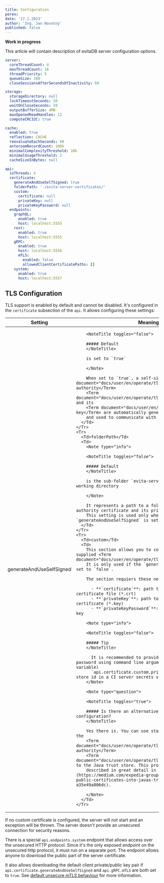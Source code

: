 ```yaml
---
title: Configuration
perex:
date: '17.1.2023'
author: 'Ing. Jan Novotný'
published: false
---
```


**Work in progress**

This article will contain description of evitaDB server configuration options.

```yaml
server:
  coreThreadCount: 4
  maxThreadCount: 16
  threadPriority: 5
  queueSize: 100
  closeSessionsAfterSecondsOfInactivity: 60

storage:
  storageDirectory: null
  lockTimeoutSeconds: 50
  waitOnCloseSeconds: 50
  outputBufferSize: 4MB
  maxOpenedReadHandles: 12
  computeCRC32C: true

cache:
  enabled: true
  reflection: CACHE
  reevaluateEachSeconds: 60
  anteroomRecordCount: 100k
  minimalComplexityThreshold: 10k
  minimalUsageThreshold: 2
  cacheSizeInBytes: null

api:
  ioThreads: 4
  certificate:
    generateAndUseSelfSigned: true
    folderPath: './evita-server-certificates/'
    custom:
      certificate: null
      privateKey: null
      privateKeyPassword: null
  endpoints:
    graphQL:
      enabled: true
      host: localhost:5555
    rest:
      enabled: true
      host: localhost:5555
    gRPC:
      enabled: true
      host: localhost:5556
      mTLS:
        enabled: false
        allowedClientCertificatePaths: []
    system:
      enabled: true
      host: localhost:5557
```

## TLS Configuration

TLS support is enabled by default and cannot be disabled. It's configured in the `certificate` subsection of the `api`.
It allows configuring these settings:

<Table>
  <Thead>
    <Tr>
      <Th>Setting</Th>
      <Th>Meaning</Th>
    </Tr>
  </Thead>
  <Tbody>
    <Tr>
      <Td>generateAndUseSelfSigned</Td>
      <Td>
        <Note type="info">

        <NoteTitle toggles="false">
        
        ##### Default
        </NoteTitle>

        is set to `true`

        </Note>

        When set to `true`, a self-signed <Term document="docs/user/en/operate/tls.md">certificate authority</Term> 
        <Term document="docs/user/en/operate/tls.md">certificate</Term> and its 
        <Term document="docs/user/en/operate/tls.md">private key</Term> are automatically generated on server startup 
        and used to communicate with clients.
      </Td>
    </Tr>
    <Tr>
      <Td>folderPath</Td>
      <Td>
        <Note type="info">

        <NoteTitle toggles="false">
        
        ##### Default
        </NoteTitle>

        is the sub-folder `evita-server-certificates` in the working directory

        </Note>

        It represents a path to a folder where the generated authority certificate and its private key are stored.
        This setting is used only when `generateAndUseSelfSigned` is set to `true`.
      </Td>
    </Tr>
    <Tr>
      <Td>custom</Td>
      <Td>
        This section allows you to configure an externally supplied <Term document="docs/user/en/operate/tls.md">certificate</Term>. 
        It is only used if the `generateAndUseSelfSigned` is set to `false`.

        The section requiers these nested settings: 

          - **`certificate`**: path to the public part of the certificate file (*.crt)
          - **`privateKey`**: path to the private key of the certificate (*.key)
          - **`privateKeyPassword`**: password for the private key

        <Note type="info">

        <NoteTitle toggles="false">
            
        ##### Tip
        </NoteTitle>

          It is recommended to provide the private key password using command line argument (environment variable) 
          `api.certificate.custom.privateKeyPasssword` and store id in a CI server secrets vault.
        </Note>

        <Note type="question">

        <NoteTitle toggles="true">
        
        ##### Is there an alternative to this manual configuration?
        </NoteTitle>

        Yes there is. You can use standardized way importing the 
        <Term document="docs/user/en/operate/tls.md">certificate authority</Term> 
        <Term document="docs/user/en/operate/tls.md">certificate</Term> to the Java trust store. This procedure is
        described in great detail in [this article](https://medium.com/expedia-group-tech/how-to-import-public-certificates-into-javas-truststore-from-a-browser-a35e49a806dc).

        </Note>
      </Td>
    </Tr>
  </Tbody>
</Table>

If no custom certificate is configured, the server will not start and an exception will be thrown. The server doesn't
provide an unsecured connection for security reasons.

There is a special `api.endpoints.system` endpoint that allows access over the unsecured HTTP protocol. Since it's the
only exposed endpoint on the unsecured http protocol, it must run on a separate port. The endpoint allows anyone to
download the public part of the server certificate.

It also allows downloading the default client private/public key pair if `api.certificate.generateAndUseSelfSigned` and 
`api.gRPC.mTLS` are both set to `true`. See [default unsecure mTLS behaviour](#default-mtls-behaviour--not-secure-) for 
more information.